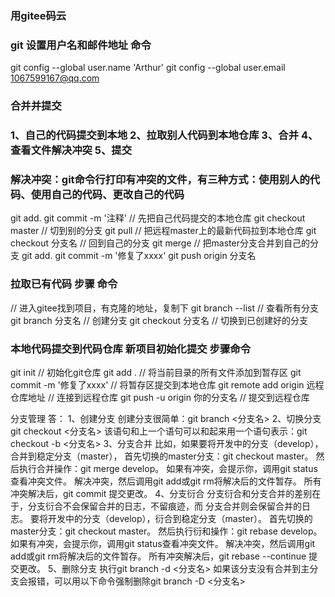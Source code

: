 ### 用gitee码云
### git 设置用户名和邮件地址 命令
git config --global user.name 'Arthur'
git config --global user.email 1067599167@qq.com

### 合并并提交
### 1、自己的代码提交到本地 2、拉取别人代码到本地仓库 3、合并 4、查看文件解决冲突 5、提交
### 解决冲突：git命令行打印有冲突的文件，有三种方式：使用别人的代码、使用自己的代码、更改自己的代码
git add.
git commit -m '注释'  // 先把自己代码提交的本地仓库
git checkout master   // 切到别的分支
git pull    // 把远程master上的最新代码拉到本地仓库
git checkout 分支名   // 回到自己的分支
git merge   // 把master分支合并到自己的分支
git add.
git commit -m '修复了xxxx'
git push origin 分支名

### 拉取已有代码 步骤 命令
// 进入gitee找到项目，有克隆的地址，复制下
git branch --list   // 查看所有分支
git branch 分支名   // 创建分支
git checkout 分支名   // 切换到已创建好的分支


### 本地代码提交到代码仓库 新项目初始化提交 步骤命令
git init    // 初始化git仓库
git add .   // 将当前目录的所有文件添加到暂存区
git commit -m '修复了xxxx'    // 将暂存区提交到本地仓库
git remote add origin 远程仓库地址    // 连接到远程仓库
git push -u origin 你的分支名   // 提交到远程仓库 



分支管理
答：
    1、创建分支
     创建分支很简单：git branch <分支名>
     2、切换分支
     git checkout <分支名>
     该语句和上一个语句可以和起来用一个语句表示：git checkout -b <分支名>
     3、分支合并
     比如，如果要将开发中的分支（develop），合并到稳定分支（master），
     首先切换的master分支：git checkout master。
     然后执行合并操作：git merge develop。
     如果有冲突，会提示你，调用git status查看冲突文件。
     解决冲突，然后调用git add或git rm将解决后的文件暂存。
     所有冲突解决后，git commit 提交更改。
     4、分支衍合
     分支衍合和分支合并的差别在于，分支衍合不会保留合并的日志，不留痕迹，而 分支合并则会保留合并的日志。
     要将开发中的分支（develop），衍合到稳定分支（master）。
     首先切换的master分支：git checkout master。
     然后执行衍和操作：git rebase develop。
     如果有冲突，会提示你，调用git status查看冲突文件。
     解决冲突，然后调用git add或git rm将解决后的文件暂存。
     所有冲突解决后，git rebase --continue 提交更改。
     5、删除分支
     执行git branch -d <分支名>
     如果该分支没有合并到主分支会报错，可以用以下命令强制删除git branch -D <分支名>




